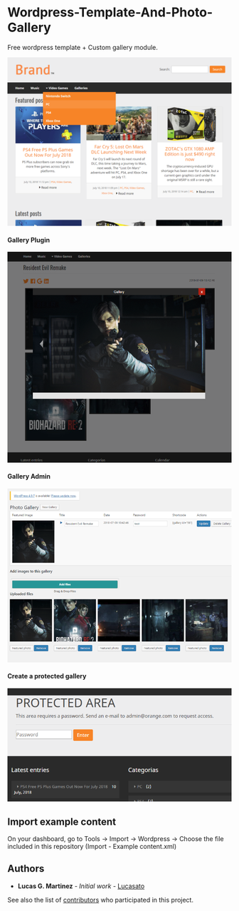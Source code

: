 # Wordpress-Template-And-Photo-Gallery
Free wordpress template + Custom gallery module.

![Alt text](screenshot.png?raw=true "Template Preview")

#### Gallery Plugin
![Alt text](gallery.png?raw=true "Template Preview")

#### Gallery Admin
![Alt text](admin-gallery.png?raw=true "Template Preview")

#### Create a protected gallery
![Alt text](protected-gallery.png?raw=true "Template Preview")


## Import example content

On your dashboard, go to Tools -> Import -> Wordpress -> Choose the file included in this repository (Import - Example content.xml)

## Authors

* **Lucas G. Martinez** - *Initial work* - [Lucasato](https://github.com/lucasato)

See also the list of [contributors](https://github.com/lucasato/Wordpress-Template-And-Photo-Gallery/graphs/contributors) who participated in this project.

